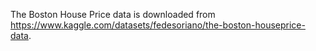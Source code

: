 The Boston House Price data is downloaded from https://www.kaggle.com/datasets/fedesoriano/the-boston-houseprice-data. 
